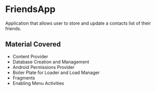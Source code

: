# FriendsApp
Application that allows user to store and update a contacts list of their friends.
## Material Covered
* Content Provider
* Database Creation and Management
* Android Permissions Provider
* Boiler Plate for Loader and Load Manager
* Fragments
* Enabling Menu Activities
